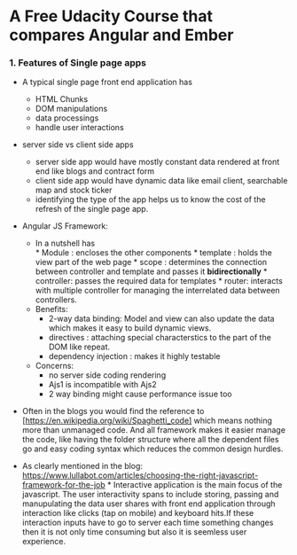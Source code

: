 # A Free Udacity Course that compares Angular and Ember

### 1. Features of Single page apps
* A typical single page front end application has
    * HTML Chunks
    * DOM manipulations
    * data processings
    * handle user interactions
* server side vs client side apps
     * server side app would have mostly constant data rendered at front end like blogs and contract form
     * client side app would have dynamic data like email client, searchable map and stock ticker
     * identifying the type of the app helps us to know the cost of the refresh of the single page app.  


* Angular JS Framework:
    * In a nutshell has  
            * Module : encloses the other components
            * template : holds the view part of the web page
            * scope : determines the connection between controller and template and passes it **bidirectionally**
            * controller: passes the required data for templates
            * router: interacts with multiple controller for managing the interrelated data  between controllers.
   * Benefits:
      * 2-way data binding: Model and view can also update the data which makes it easy to build dynamic views.
      * directives : attaching special characterstics to the part of the DOM like repeat.
      * dependency injection : makes it highly testable
   * Concerns:
      * no server side coding rendering
      * Ajs1 is incompatible with Ajs2
      * 2 way binding might cause performance issue too

* Often in the blogs you would find the reference to [https://en.wikipedia.org/wiki/Spaghetti_code] which means nothing more than unmanaged code. And all framework makes it easier manage the code, like having the folder structure where all the dependent files go and easy coding syntax which reduces the common design hurdles.


* As clearly mentioned in the blog: https://www.lullabot.com/articles/choosing-the-right-javascript-framework-for-the-job
      * Interactive application is the main focus of the javascript. The user interactivity spans to include storing, passing and manupulating the data user shares with front end application through interaction like clicks (tap on mobile) and keyboard hits.If these interaction inputs have to go to server each time something changes then it is not only time consuming but also it is seemless user experience.

